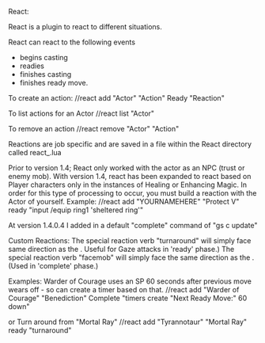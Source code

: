 React:

React is a plugin to react to different situations.  

React can react to the following events
 * <Actor> begins casting <action>
 * <Actor> readies <action>
 * <Actor> finishes casting <action>
 * <Actor> finishes ready move.
 
 To create an action:
 //react add "Actor" "Action" Ready "Reaction"
 
 To list actions for an Actor
 //react list "Actor"
 
 To remove an action
 //react remove "Actor" "Action"
 
 Reactions are job specific and are saved in a file within the React directory called react_<JOB>.lua
 
 Prior to version 1.4; React only worked with the actor as an NPC (trust or enemy mob).  With version 1.4, react has been expanded to react based on Player characters only in the instances of Healing or Enhancing Magic.  In order for this type of processing to occur, you must build a reaction with the Actor of yourself.  Example:  //react add "YOURNAMEHERE" "Protect V" ready "input /equip ring1 'sheltered ring'"
 
 At version 1.4.0.4 I added in a default "complete" command of "gs c update" 

 
 
 Custom Reactions:
 The special reaction verb "turnaround" will simply face same direction as the <actor>.  Useful for Gaze attacks in 'ready' phase.)
 The special reaction verb "facemob" will simply face the same direction as the <actor>.  (Used in 'complete' phase.)
 
 Examples:
 Warder of Courage uses an SP 60 seconds after previous move wears off - so can create a timer based on that.
 //react add "Warder of Courage" "Benediction" Complete "timers create \"Next Ready Move:\" 60 down"
 
 or Turn around from "Mortal Ray" 
 //react add "Tyrannotaur" "Mortal Ray" ready "turnaround"
 
 
 
 